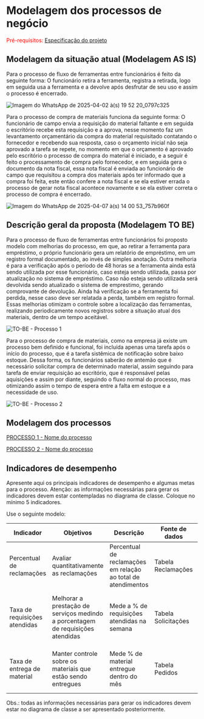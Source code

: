 # Modelagem dos processos de negócio

<span style="color:red">Pré-requisitos: <a href="02-Especificacao.md"> Especificação do projeto</a></span>

## Modelagem da situação atual (Modelagem AS IS)

Para o processo de fluxo de ferramentas entre funcionários é feito da seguinte forma: O funcionário retira a ferramenta, registra a retirada, logo em seguida usa a ferramenta e a devolve após desfrutar de seu uso e assim o processo é encerrado.

![Imagem do WhatsApp de 2025-04-02 à(s) 19 52 20_0797c325](https://github.com/user-attachments/assets/adf81594-a9c7-4d84-b442-935aa5945767)

Para o processo de compra de materiais funciona da seguinte forma: O funcionário de campo envia a requisição do material faltante e em seguida o escritório recebe esta requisição e a aprova, nesse momento faz um levantamento orçamentário da compra do material requisitado contatando o fornecedor e recebendo sua resposta, caso o orçamento inicial não seja aprovado a tarefa se repete, no momento em que o orçamento é aprovado pelo escritório o processo de compra do material é iniciado, e a seguir é feito o processamento de compra pelo fornecedor, e em seguida gera o documento da nota fiscal, essa nota fiscal é enviada ao funcionário de campo que requisitou a compra dos materiais após ter informado que a compra foi feita, este então confere a nota fiscal e se ela estiver errada o processo de gerar nota fiscal acontece novamente e se ela estiver correta o processo de compra é encerrado.

![Imagem do WhatsApp de 2025-04-07 à(s) 14 00 53_757b960f](https://github.com/user-attachments/assets/363e9584-b8cc-4b1f-af2b-f0aa48cf064a)

## Descrição geral da proposta (Modelagem TO BE)

Para o processo de fluxo de ferramentas entre funcionários foi proposto modelo com melhorias do processo, em que, ao retirar a ferramenta para empréstimo, o próprio funcionário gera um relatório de empréstimo, em um registro formal documentado, ao invés de simples anotação. Outra melhoria é para a verificação após o período de 48 horas se a ferramenta ainda está sendo utilizada por esse funcionário, caso esteja sendo utilizada, passa por atualização no sistema de empréstimo. Caso não esteja sendo utilizada será devolvida sendo atualizado o sistema de emprestimo, gerando comprovante de devolução. Ainda há verificação se a ferramenta foi perdida, nesse caso deve ser relatada a perda, também em registro formal. Essas melhorias otimizam o controle sobre a localização das ferramentas, realizando periodicamente novos registros sobre a situação atual dos materiais, dentro de um tempo aceitável.

![TO-BE - Processo 1](https://github.com/user-attachments/assets/77a6eae2-1979-4d32-93c5-13e8fa5a22ac)

Para o processo de compra de materiais, como na empresa já existe um processo bem definido e funcional, foi incluída apenas uma tarefa após o início do processo, que é a tarefa sistêmica de notificação sobre baixo estoque. Dessa forma, os funcionários saberão de antemão que é necessário solicitar compra de determinado material, assim seguindo para tarefa de enviar requisição ao escritório, que é responsável pelas aquisições e assim por diante, seguindo o fluxo normal do processo, mas otimizando assim o tempo de espera entre a falta em estoque e a necessidade de uso.

![TO-BE - Processo 2](https://github.com/user-attachments/assets/3fd0cb72-f7d5-474b-b59b-e38445cffe1e)

## Modelagem dos processos

[PROCESSO 1 - Nome do processo](./processes/processo-1-nome-do-processo.md "Detalhamento do processo 1.")

[PROCESSO 2 - Nome do processo](./processes/processo-2-nome-do-processo.md "Detalhamento do processo 2.")


## Indicadores de desempenho

Apresente aqui os principais indicadores de desempenho e algumas metas para o processo. Atenção: as informações necessárias para gerar os indicadores devem estar contempladas no diagrama de classe. Coloque no mínimo 5 indicadores.

Use o seguinte modelo:

| **Indicador** | **Objetivos** | **Descrição** | **Fonte de dados** | **Fórmula de cálculo** |
| ---           | ---           | ---           | ---             | ---             |
| Percentual de reclamações | Avaliar quantitativamente as reclamações | Percentual de reclamações em relação ao total de atendimentos | Tabela Reclamações | número total de reclamações / número total de atendimentos |
| Taxa de requisições atendidas | Melhorar a prestação de serviços medindo a porcentagem de requisições atendidas| Mede a % de requisições atendidas na semana | Tabela Solicitações | (número de requisições atendidas / número total de requisições) * 100 |
| Taxa de entrega de material | Manter controle sobre os materiais que estão sendo entregues | Mede % de material entregue dentro do mês | Tabela Pedidos | (número de pedidos entregues / número total de pedidos) * 100 |


Obs.: todas as informações necessárias para gerar os indicadores devem estar no diagrama de classe a ser apresentado posteriormente.
